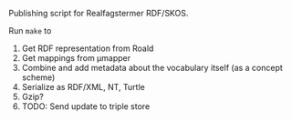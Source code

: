 Publishing script for Realfagstermer RDF/SKOS.

Run `make` to

1. Get RDF representation from Roald
2. Get mappings from µmapper
3. Combine and add metadata about the vocabulary itself (as a concept scheme)
4. Serialize as RDF/XML, NT, Turtle
5. Gzip?
5. TODO: Send update to triple store
